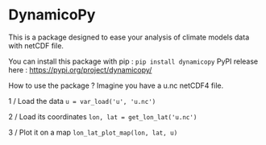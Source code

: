 # DynamicoPy

This is a package designed to ease your analysis of climate models data with netCDF file. 

You can install this package with pip : `pip install dynamicopy`
PyPI release here : https://pypi.org/project/dynamicopy/ 

How to use the package ? 
Imagine you have a u.nc netCDF4 file. 

1 / Load the data
`u = var_load('u', 'u.nc')`

2 / Load its coordinates
`lon, lat = get_lon_lat('u.nc')`

3 / Plot it on a map
`lon_lat_plot_map(lon, lat, u)`